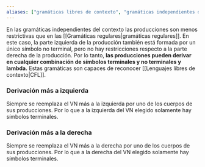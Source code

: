 ```yaml
---
aliases: ["gramáticas libres de contexto", "gramáticas independientes del contexto"]
---
```

En las gramáticas independientes del contexto las producciones son menos restrictivas que en las [[Gramáticas regulares|gramáticas regulares]]. En este caso, la parte izquierda de la producción también está formada por un único símbolo no terminal, pero no hay restricciones respecto a la parte derecha de la producción. Por lo tanto, **las producciones pueden derivar en cualquier combinación de símbolos terminales y no terminales y lambda.** Estas gramáticas son capaces de reconocer [[Lenguajes libres de contexto|CFL]].

### Derivación más a izquierda
Siempre se reemplaza el VN más a la izquierda por uno de los cuerpos de sus producciones. Por lo que a la izquierda del VN elegido solamente hay símbolos terminales.

### Derivación más a la derecha
Siempre se reemplaza el VN más a la derecha por uno de los cuerpos de sus producciones. Por lo que a la derecha del VN elegido solamente hay símbolos terminales.
